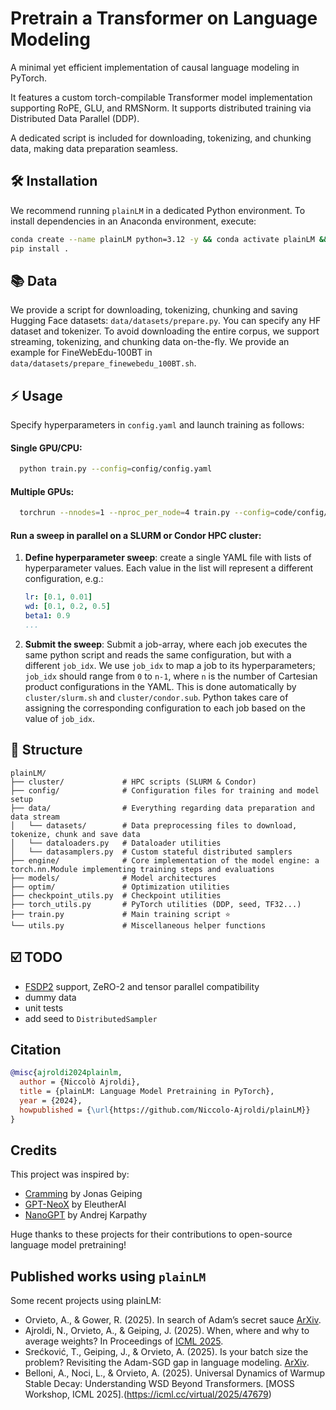 # Pretrain a Transformer on Language Modeling
A minimal yet efficient implementation of causal language modeling in PyTorch.

It features a custom torch-compilable Transformer model implementation supporting RoPE, GLU, and RMSNorm.
It supports distributed training via Distributed Data Parallel (DDP).

A dedicated script is included for downloading, tokenizing, and chunking data, making data preparation seamless.

## 🛠 Installation
We recommend running `plainLM` in a dedicated Python environment. To install dependencies in an Anaconda environment, execute:
```bash
conda create --name plainLM python=3.12 -y && conda activate plainLM && cd plainLM
pip install .
```

## 📚 Data
We provide a script for downloading, tokenizing, chunking and saving Hugging Face datasets: `data/datasets/prepare.py`.
You can specify any HF dataset and tokenizer. To avoid downloading the entire corpus, we support streaming, tokenizing, and chunking data on-the-fly. We provide an example for FineWebEdu-100BT in `data/datasets/prepare_finewebedu_100BT.sh`.

## ⚡️ Usage

Specify hyperparameters in `config.yaml` and launch training as follows:

#### Single GPU/CPU:
```bash
  python train.py --config=config/config.yaml
```
#### Multiple GPUs:
```bash
  torchrun --nnodes=1 --nproc_per_node=4 train.py --config=code/config/sweep.yaml
```

#### Run a sweep in parallel on a SLURM or Condor HPC cluster:

1. **Define hyperparameter sweep**:
  create a single YAML file with lists of hyperparameter values. Each value in the list will represent a different configuration, e.g.:
   ```yaml
   lr: [0.1, 0.01]
   wd: [0.1, 0.2, 0.5]
   beta1: 0.9
   ...
   ```
2. **Submit the sweep**: 
   Submit a job-array, where each job executes the same python script and reads the same configuration, but with a different `job_idx`. We use `job_idx` to map a job to its hyperparameters; `job_idx` should range from `0` to `n-1`, where `n` is the number of Cartesian product configurations in the YAML. This is done automatically by `cluster/slurm.sh` and `cluster/condor.sub`. Python takes care of assigning the corresponding configuration to each job based on the value of `job_idx`.


## 📂 Structure
```
plainLM/
├── cluster/             # HPC scripts (SLURM & Condor)
├── config/              # Configuration files for training and model setup
├── data/                # Everything regarding data preparation and data stream
│   └── datasets/        # Data preprocessing files to download, tokenize, chunk and save data
│   └── dataloaders.py   # Dataloader utilities
│   └── datasamplers.py  # Custom stateful distributed samplers
├── engine/              # Core implementation of the model engine: a torch.nn.Module implementing training steps and evaluations
├── models/              # Model architectures
├── optim/               # Optimization utilities
├── checkpoint_utils.py  # Checkpoint utilities
├── torch_utils.py       # PyTorch utilities (DDP, seed, TF32...)
├── train.py             # Main training script ⭐️
└── utils.py             # Miscellaneous helper functions
```

## ☑️ TODO
- [FSDP2](https://docs.pytorch.org/tutorials/intermediate/FSDP_tutorial.html) support, ZeRO-2 and tensor parallel compatibility
- dummy data
- unit tests
- add seed to `DistributedSampler`

## Citation
```bibtex
@misc{ajroldi2024plainlm,
  author = {Niccolò Ajroldi},
  title = {plainLM: Language Model Pretraining in PyTorch},
  year = {2024},
  howpublished = {\url{https://github.com/Niccolo-Ajroldi/plainLM}}
}
```

## Credits
This project was inspired by:  
- [Cramming](https://github.com/JonasGeiping/cramming) by Jonas Geiping
- [GPT-NeoX](https://github.com/EleutherAI/gpt-neox) by EleutherAI
- [NanoGPT](https://github.com/karpathy/nanoGPT) by Andrej Karpathy

Huge thanks to these projects for their contributions to open-source language model pretraining!

## Published works using `plainLM`
Some recent projects using plainLM:

- Orvieto, A., & Gower, R. (2025). In search of Adam’s secret sauce [ArXiv](https://arxiv.org/abs/2505.21829).
- Ajroldi, N., Orvieto, A., & Geiping, J. (2025). When, where and why to average weights? In Proceedings of [ICML 2025](https://icml.cc/virtual/2025/poster/45698).
- Srećković, T., Geiping, J., & Orvieto, A. (2025). Is your batch size the problem? Revisiting the Adam-SGD gap in language modeling. [ArXiv](https://arxiv.org/abs/2506.12543).
- Belloni, A., Noci, L., & Orvieto, A. (2025). Universal Dynamics of Warmup Stable Decay: Understanding WSD Beyond Transformers. [MOSS Workshop, ICML 2025].(https://icml.cc/virtual/2025/47679)
